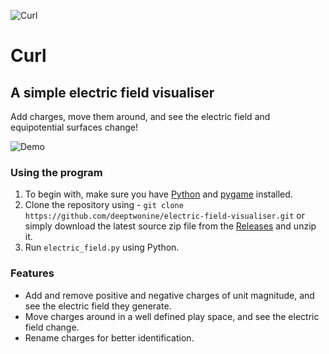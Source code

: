 ![Curl](https://raw.githubusercontent.com/deeptwonine/electric-field-visualiser/refs/heads/main/images/icon.png)
# Curl
## A simple electric field visualiser

Add charges, move them around, and see the electric field and equipotential surfaces change!

![Demo](https://raw.githubusercontent.com/deeptwonine/electric-field-visualiser/refs/heads/main/images/demo.gif)



### Using the program
1. To begin with, make sure you have [Python](https://www.python.org/downloads/) and [pygame](http://www.pygame.org/downloads.shtml) installed.
2. Clone the repository using -
   ```git clone https://github.com/deeptwonine/electric-field-visualiser.git```
   or simply download the latest source zip file from the [Releases](https://github.com/deeptwonine/electric-field-visualiser/releases) and unzip it.
3. Run `electric_field.py` using Python.

### Features
- Add and remove positive and negative charges of unit magnitude, and see the electric field they generate.
- Move charges around in a well defined play space, and see the electric field change.
- Rename charges for better identification.

